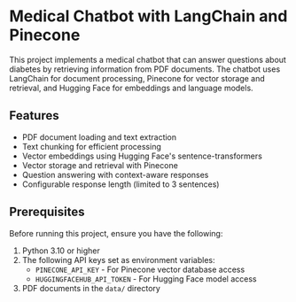 # Medical Chatbot with LangChain and Pinecone

This project implements a medical chatbot that can answer questions about diabetes by retrieving information from PDF documents. The chatbot uses LangChain for document processing, Pinecone for vector storage and retrieval, and Hugging Face for embeddings and language models.

## Features

- PDF document loading and text extraction
- Text chunking for efficient processing
- Vector embeddings using Hugging Face's sentence-transformers
- Vector storage and retrieval with Pinecone
- Question answering with context-aware responses
- Configurable response length (limited to 3 sentences)

## Prerequisites

Before running this project, ensure you have the following:

1. Python 3.10 or higher
2. The following API keys set as environment variables:
   - `PINECONE_API_KEY` - For Pinecone vector database access
   - `HUGGINGFACEHUB_API_TOKEN` - For Hugging Face model access
3. PDF documents in the `data/` directory

